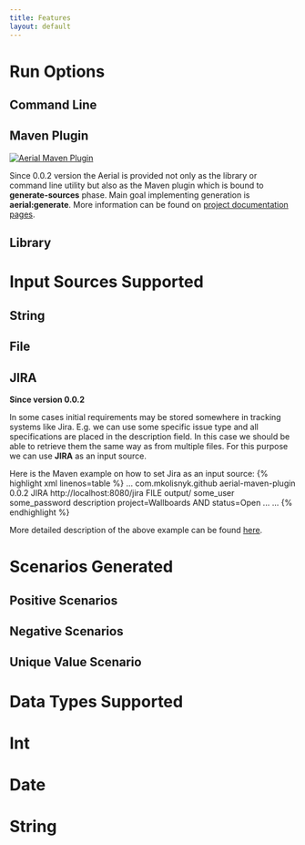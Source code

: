 ```yaml
---
title: Features
layout: default
---
```


# Run Options

## Command Line

## Maven Plugin

[![Aerial Maven Plugin](https://maven-badges.herokuapp.com/maven-central/com.github.mkolisnyk/aerial-maven-plugin/badge.svg?style=flat)](http://mvnrepository.com/artifact/com.github.mkolisnyk/aerial-maven-plugin)

Since 0.0.2 version the Aerial is provided not only as the library or command line utility but also as the Maven plugin which is bound to **generate-sources** phase. Main goal implementing generation is **aerial:generate**.
More information can be found on [project documentation pages](http://mkolisnyk.github.io/aerial/aerial-maven-plugin-0.0.2/).

## Library

# Input Sources Supported

## String

## File

## JIRA

**Since version 0.0.2**

In some cases initial requirements may be stored somewhere in tracking systems like Jira. E.g. we can use some specific issue type and all specifications are placed in the description field.
In this case we should be able to retrieve them the same way as from multiple files. For this purpose we can use **JIRA** as an input source.

Here is the Maven example on how to set Jira as an input source:
{% highlight xml linenos=table %}
<project>
  ...
  <build>
    <plugins>
      <plugin>
        <groupId>com.mkolisnyk.github</groupId>
        <artifactId>aerial-maven-plugin</artifactId>
        <version>0.0.2</version>
        <configuration>
            <inputType>JIRA</inputType>
            <source>http://localhost:8080/jira</source>
            <outputType>FILE</outputType>
            <destination>output/</destination>
            <namedParams>
                <user>some_user</user>
                <password>some_password</password>
                <field>description</field>
            </namedParams>
            <valueParams>
                <param>project=Wallboards AND status=Open</param>
            </valueParams>
        </configuration>
      </plugin>
      ...
    </plugins>
  </build>
  ...
</project>
{% endhighlight %}

More detailed description of the above example can be found [here](http://mkolisnyk.github.io/aerial/aerial-maven-plugin-0.0.2/usage.html#Generating_Features_Based_on_JIRA_Content_Example).

# Scenarios Generated

## Positive Scenarios

## Negative Scenarios

## Unique Value Scenario

# Data Types Supported

# Int

# Date

# String
